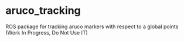 # aruco_tracking
ROS package for tracking aruco markers with respect to a global points (Work In Progress, Do Not Use IT)
